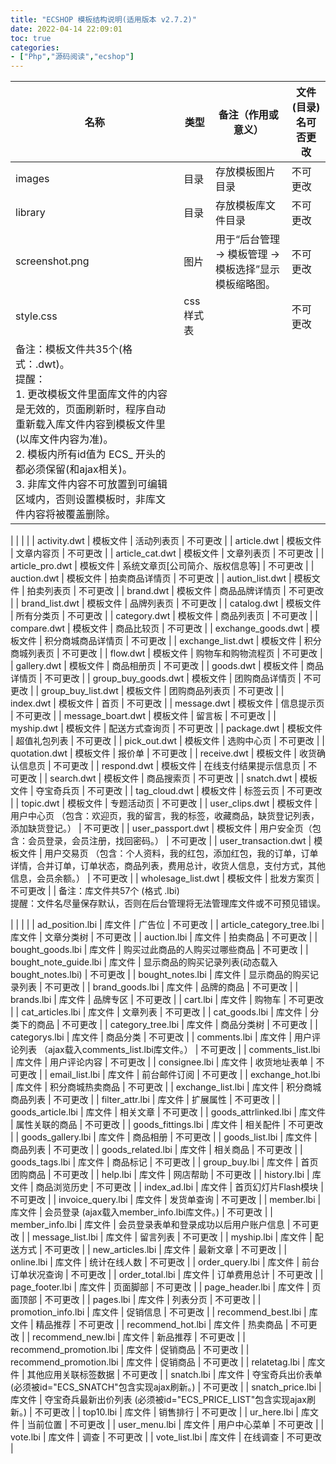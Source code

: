 ```yaml
---
title: "ECSHOP 模板结构说明(适用版本 v2.7.2)"
date: 2022-04-14 22:09:01
toc: true
categories:
- ["Php","源码阅读","ecshop"]
---
```


| 名称 | 类型 | 备注（作用或意义） | 文件(目录)名可否更改 |
| --- | --- | --- | --- |
| images | 目录 | 存放模板图片目录 | 不可更改 |
| library | 目录 | 存放模板库文件目录 | 不可更改 |
| screenshot.png | 图片 | 用于“后台管理 -> 模板管理 -> 模板选择”显示模板缩略图。 | 不可更改 |
| style.css | css样式表 |  | 不可更改 |
| 备注：模板文件共35个(格式：.dwt)。  <br />提醒：<br />1. 更改模板文件里面库文件的内容是无效的，页面刷新时，程序自动重新载入库文件内容到模板文件里(以库文件内容为准)。<br />2. 模板内所有id值为 ECS_ 开头的都必须保留(和ajax相关)。<br />3. 非库文件内容不可放置到可编辑区域内，否则设置模板时，非库文件内容将被覆盖删除。

 |  |  |  |
| activity.dwt | 模板文件 | 活动列表页 | 不可更改 |
| article.dwt | 模板文件 | 文章内容页 | 不可更改 |
| article_cat.dwt | 模板文件 | 文章列表页 | 不可更改 |
| article_pro.dwt | 模板文件 | 系统文章页[公司简介、版权信息等] | 不可更改 |
| auction.dwt | 模板文件 | 拍卖商品详情页 | 不可更改 |
| aution_list.dwt | 模板文件 | 拍卖列表页 | 不可更改 |
| brand.dwt | 模板文件 | 商品品牌详情页 | 不可更改 |
| brand_list.dwt | 模板文件 | 品牌列表页 | 不可更改 |
| catalog.dwt | 模板文件 | 所有分类页 | 不可更改 |
| category.dwt | 模板文件 | 商品列表页 | 不可更改 |
| compare.dwt | 模板文件 | 商品比较页 | 不可更改 |
| exchange_goods.dwt | 模板文件 | 积分商城商品详情页 | 不可更改 |
| exchange_list.dwt | 模板文件 | 积分商城列表页 | 不可更改 |
| flow.dwt | 模板文件 | 购物车和购物流程页 | 不可更改 |
| gallery.dwt | 模板文件 | 商品相册页 | 不可更改 |
| goods.dwt | 模板文件 | 商品详情页 | 不可更改 |
| group_buy_goods.dwt | 模板文件 | 团购商品详情页 | 不可更改 |
| group_buy_list.dwt | 模板文件 | 团购商品列表页 | 不可更改 |
| index.dwt | 模板文件 | 首页 | 不可更改 |
| message.dwt | 模板文件 | 信息提示页 | 不可更改 |
| message_boart.dwt | 模板文件 | 留言板 | 不可更改 |
| myship.dwt | 模板文件 | 配送方式查询页 | 不可更改 |
| package.dwt | 模板文件 | 超值礼包列表 | 不可更改 |
| pick_out.dwt | 模板文件 | 选购中心页 | 不可更改 |
| quotation.dwt | 模板文件 | 报价单 | 不可更改 |
| receive.dwt | 模板文件 | 收货确认信息页 | 不可更改 |
| respond.dwt | 模板文件 | 在线支付结果提示信息页 | 不可更改 |
| search.dwt | 模板文件 | 商品搜索页 | 不可更改 |
| snatch.dwt | 模板文件 | 夺宝奇兵页 | 不可更改 |
| tag_cloud.dwt | 模板文件 | 标签云页 | 不可更改 |
| topic.dwt | 模板文件 | 专题活动页 | 不可更改 |
| user_clips.dwt | 模板文件 | 用户中心页 （包含：欢迎页，我的留言，我的标签，收藏商品，缺货登记列表，添加缺货登记。） | 不可更改 |
| user_passport.dwt | 模板文件 | 用户安全页（包含：会员登录，会员注册，找回密码。） | 不可更改 |
| user_transaction.dwt | 模板文件 | 用户交易页 （包含：个人资料，我的红包，添加红包，我的订单，订单详情，合并订单，订单状态，商品列表，费用总计，收货人信息，支付方式，其他信息，会员余额。） | 不可更改 |
| wholesage_list.dwt | 模板文件 | 批发方案页 | 不可更改 |
| 备注：库文件共57个 (格式 .lbi)<br />提醒：文件名尽量保存默认，否则在后台管理将无法管理库文件或不可预见错误。

 |  |  |  |
| ad_position.lbi | 库文件 | 广告位 | 不可更改 |
| article_category_tree.lbi | 库文件 | 文章分类树 | 不可更改 |
| auction.lbi | 库文件 | 拍卖商品 | 不可更改 |
| bought_goods.lbi | 库文件 | 购买过此商品的人购买过哪些商品 | 不可更改 |
| bought_note_guide.lbi | 库文件 | 显示商品的购买记录列表(动态载入bought_notes.lbi) | 不可更改 |
| bought_notes.lbi | 库文件 | 显示商品的购买记录列表 | 不可更改 |
| brand_goods.lbi | 库文件 | 品牌的商品 | 不可更改 |
| brands.lbi | 库文件 | 品牌专区 | 不可更改 |
| cart.lbi | 库文件 | 购物车 | 不可更改 |
| cat_articles.lbi | 库文件 | 文章列表 | 不可更改 |
| cat_goods.lbi | 库文件 | 分类下的商品 | 不可更改 |
| category_tree.lbi | 库文件 | 商品分类树 | 不可更改 |
| categorys.lbi | 库文件 | 商品分类 | 不可更改 |
| comments.lbi | 库文件 | 用户评论列表 （ajax载入comments_list.lbi库文件。） | 不可更改 |
| comments_list.lbi | 库文件 | 用户评论内容 | 不可更改 |
| consignee.lbi | 库文件 | 收货地址表单 | 不可更改 |
| email_list.lbi | 库文件 | 前台邮件订阅 | 不可更改 |
| exchange_hot.lbi | 库文件 | 积分商城热卖商品 | 不可更改 |
| exchange_list.lbi | 库文件 | 积分商城商品列表 | 不可更改 |
| filter_attr.lbi | 库文件 | 扩展属性 | 不可更改 |
| goods_article.lbi | 库文件 | 相关文章 | 不可更改 |
| goods_attrlinked.lbi | 库文件 | 属性关联的商品 | 不可更改 |
| goods_fittings.lbi | 库文件 | 相关配件 | 不可更改 |
| goods_gallery.lbi | 库文件 | 商品相册 | 不可更改 |
| goods_list.lbi | 库文件 | 商品列表 | 不可更改 |
| goods_related.lbi | 库文件 | 相关商品 | 不可更改 |
| goods_tags.lbi | 库文件 | 商品标记 | 不可更改 |
| group_buy.lbi | 库文件 | 首页团购商品 | 不可更改 |
| help.lbi | 库文件 | 网店帮助 | 不可更改 |
| history.lbi | 库文件 | 商品浏览历史 | 不可更改 |
| index_ad.lbi | 库文件 | 首页幻灯片Flash模块 | 不可更改 |
| invoice_query.lbi | 库文件 | 发货单查询 | 不可更改 |
| member.lbi | 库文件 | 会员登录 (ajax载入member_info.lbi库文件。) | 不可更改 |
| member_info.lbi | 库文件 | 会员登录表单和登录成功以后用户账户信息 | 不可更改 |
| message_list.lbi | 库文件 | 留言列表 | 不可更改 |
| myship.lbi | 库文件 | 配送方式 | 不可更改 |
| new_articles.lbi | 库文件 | 最新文章 | 不可更改 |
| online.lbi | 库文件 | 统计在线人数 | 不可更改 |
| order_query.lbi | 库文件 | 前台订单状况查询 | 不可更改 |
| order_total.lbi | 库文件 | 订单费用总计 | 不可更改 |
| page_footer.lbi | 库文件 | 页面脚部 | 不可更改 |
| page_header.lbi | 库文件 | 页面顶部 | 不可更改 |
| pages.lbi | 库文件 | 列表分页 | 不可更改 |
| promotion_info.lbi | 库文件 | 促销信息 | 不可更改 |
| recommend_best.lbi | 库文件 | 精品推荐 | 不可更改 |
| recommend_hot.lbi | 库文件 | 热卖商品 | 不可更改 |
| recommend_new.lbi | 库文件 | 新品推荐 | 不可更改 |
| recommend_promotion.lbi | 库文件 | 促销商品 | 不可更改 |
| recommend_promotion.lbi | 库文件 | 促销商品 | 不可更改 |
| relatetag.lbi | 库文件 | 其他应用关联标签数据 | 不可更改 |
| snatch.lbi | 库文件 | 夺宝奇兵出价表单 (必须被id="ECS_SNATCH"包含实现ajax刷新。) | 不可更改 |
| snatch_price.lbi | 库文件 | 夺宝奇兵最新出价列表 (必须被id="ECS_PRICE_LIST"包含实现ajax刷新。) | 不可更改 |
| top10.lbi | 库文件 | 销售排行 | 不可更改 |
| ur_here.lbi | 库文件 | 当前位置 | 不可更改 |
| user_menu.lbi | 库文件 | 用户中心菜单 | 不可更改 |
| vote.lbi | 库文件 | 调查 | 不可更改 |
| vote_list.lbi | 库文件 | 在线调查 | 不可更改 |


